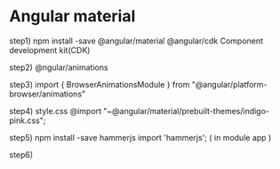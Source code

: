 Angular material
=============================


step1)
npm install -save @angular/material @angular/cdk
Component development kit(CDK)

step2)
@ngular/animations

step3)
import { BrowserAnimationsModule } from "@angular/platform-browser/animations"

step4) style.css
@import "~@angular/material/prebuilt-themes/indigo-pink.css";

step5)
npm install -save hammerjs
 import 'hammerjs'; ( in module app )

 step6)
<link href="https://fonts.googleapis.com/icon?family=Material+Icons" rel="stylesheet">
